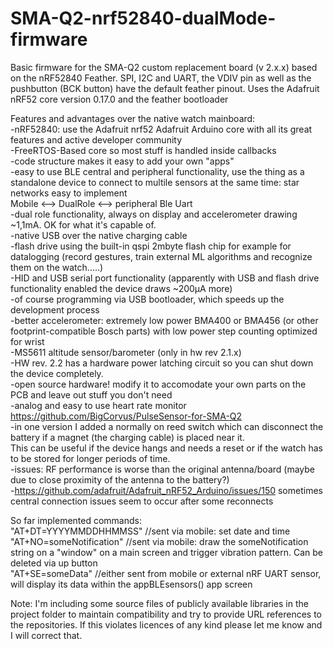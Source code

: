 # SMA-Q2-nrf52840-dualMode-firmware
Basic firmware for the SMA-Q2 custom replacement board (v 2.x.x) based on the nRF52840 Feather.
  SPI, I2C and UART, the VDIV pin as well as the pushbutton (BCK button) have the default feather pinout.
  Uses the Adafruit nRF52 core version 0.17.0 and the feather bootloader

  Features and advantages over the native watch mainboard:  
  -nRF52840: use the Adafruit nrf52 Adafruit Arduino core with all its great features and active developer community  
  -FreeRTOS-Based core so most stuff is handled inside callbacks  
  -code structure makes it easy to add your own "apps"  
  -easy to use BLE central and peripheral functionality, use the thing as a standalone device to connect to multile sensors at the same time: star networks easy to implement  
  Mobile <--> DualRole <--> peripheral Ble Uart  
  -dual role functionality, always on display and accelerometer drawing ~1,1mA. OK for what it's capable of.  
  -native USB over the native charging cable  
  -flash drive using the built-in qspi 2mbyte flash chip for example for datalogging (record gestures, train external ML algorithms and recognize them on the watch.....)  
  -HID and USB serial port functionality (apparently with USB and flash drive functionality enabled the device draws ~200µA more)  
  -of course programming via USB bootloader, which speeds up the development process  
  -better accelerometer: extremely low power BMA400 or BMA456 (or other footprint-compatible Bosch parts) with low power step counting optimized for wrist  
  -MS5611 altitude sensor/barometer (only in hw rev 2.1.x)  
  -HW rev. 2.2 has a hardware power latching circuit so you can shut down the device completely.  
  -open source hardware! modify it to accomodate your own parts on the PCB and leave out stuff you don't need  
  -analog and easy to use heart rate monitor https://github.com/BigCorvus/PulseSensor-for-SMA-Q2  
  -in one version I added a normally on reed switch which can disconnect the battery if a magnet (the charging cable) is placed near it.  
   This can be useful if the device hangs and needs a reset or if the watch has to be stored for longer periods of time.  
   -issues: RF performance is worse than the original antenna/board (maybe due to close proximity of the antenna to the battery?)  
   -https://github.com/adafruit/Adafruit_nRF52_Arduino/issues/150 sometimes central connection issues seem to occur after some reconnects
   
   


   So far implemented commands:  
   "AT+DT=YYYYMMDDHHMMSS" //sent via mobile: set date and time  
   "AT+NO=someNotification" //sent via mobile: draw the someNotification string on a "window" on a main screen and trigger vibration pattern. Can be deleted via up button  
   "AT+SE=someData" //either sent from mobile or external nRF UART sensor, will display its data within the appBLEsensors() app screen  

Note: I'm including some source files of publicly available libraries in the project folder to maintain 
compatibility and try to provide URL references to the repositories.
If this violates licences of any kind please let me know and I will 
correct that. 
